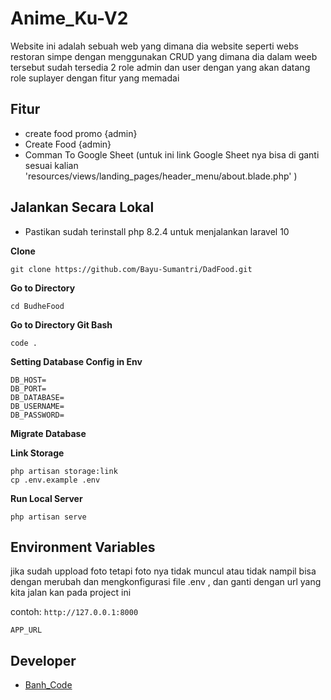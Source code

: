 # Anime_Ku-V2

Website ini adalah sebuah web yang dimana dia website seperti webs restoran simpe dengan menggunakan CRUD
yang dimana dia dalam weeb tersebut sudah tersedia 2 role admin dan user dengan yang akan datang role suplayer
dengan fitur yang memadai

## Fitur

-   create food promo {admin} 
-   Create Food {admin} 
-   Comman To Google Sheet (untuk ini link Google Sheet nya bisa di ganti sesuai kalian 'resources/views/landing_pages/header_menu/about.blade.php' )  

## Jalankan Secara Lokal

-   Pastikan sudah terinstall php 8.2.4 untuk menjalankan laravel 10

**Clone**

```shell
git clone https://github.com/Bayu-Sumantri/DadFood.git
```

**Go to Directory**

```shell
cd BudheFood
```

**Go to Directory Git Bash**

```shell
code .
```


**Setting Database Config in Env**

```
DB_HOST=
DB_PORT=
DB_DATABASE=
DB_USERNAME=
DB_PASSWORD=
```

**Migrate Database**


**Link Storage**

```shell
php artisan storage:link
cp .env.example .env
```

**Run Local Server**

```shell
php artisan serve
```

## Environment Variables

jika sudah uppload foto tetapi foto nya tidak muncul atau tidak nampil bisa dengan merubah dan mengkonfigurasi file .env , dan ganti dengan url yang kita jalan kan pada project ini 

contoh: `http://127.0.0.1:8000`

```
APP_URL
```

## Developer

-   [Banh_Code](https://github.com/Bayu-Sumantri)

